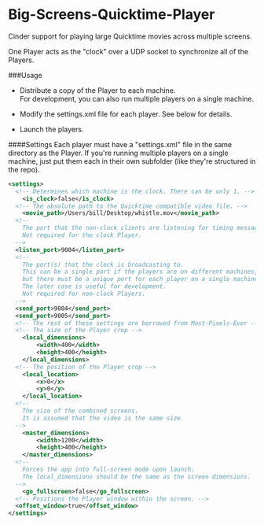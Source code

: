 Big-Screens-Quicktime-Player
============================

Cinder support for playing large Quicktime movies across multiple screens.

One Player acts as the "clock" over a UDP socket to synchronize all of the Players.

###Usage
* Distribute a copy of the Player to each machine.  
  For development, you can also run multiple players on a single machine.
  
* Modify the settings.xml file for each player. See below for details.  

* Launch the players. 

####Settings
Each player must have a "settings.xml" file in the same directory as the Player. 
If you're running multiple players on a single machine, just
put them each in their own subfolder (like they're structured in the repo). 

```xml
<settings>
  <!-- Determines which machine is the clock. There can be only 1. -->
	<is_clock>false</is_clock>
  <!-- The absolute path to the Quicktime compatible video file. -->
	<movie_path>/Users/bill/Desktop/whistle.mov</movie_path>
  <!-- 
    The port that the non-clock clients are listening for timing messages on. 
    Not required for the clock Player.
  -->
  <listen_port>9004</listen_port>
  <!-- 
    The port(s) that the clock is broadcasting to. 
    This can be a single port if the players are on different machines,
    but there must be a unique port for each player on a single machine.
    The later case is useful for development.
    Not required for non-clock Players.
  -->
  <send_port>9004</send_port>
  <send_port>9005</send_port>
  <!-- The rest of these settings are borrowed from Most-Pixels-Ever -->
  <!-- The size of the Player crop -->
	<local_dimensions>
		<width>400</width>
		<height>400</height>
	</local_dimensions>
  <!-- The position of the Player crop -->
	<local_location>
		<x>0</x>
		<y>0</y>
	</local_location>
  <!-- 
    The size of the combined screens. 
    It is assumed that the video is the same size. 
  -->
	<master_dimensions>
		<width>1200</width>
		<height>400</height>
	</master_dimensions>
  <!-- 
    Forces the app into full-screen mode upon launch. 
    The local_dimensions should be the same as the screen dimensions. 
  -->
	<go_fullscreen>false</go_fullscreen>
  <!-- Positions the Player window within the screen. -->
  <offset_window>true</offset_window>
</settings>
```